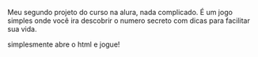 Meu segundo projeto do curso na alura, nada complicado. É um jogo simples onde você ira descobrir o numero secreto com dicas para facilitar sua vida.

simplesmente abre o html e jogue!
